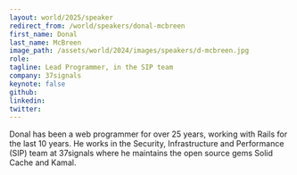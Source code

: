 ```yaml
---
layout: world/2025/speaker
redirect_from: /world/speakers/donal-mcbreen
first_name: Donal
last_name: McBreen
image_path: /assets/world/2024/images/speakers/d-mcbreen.jpg
role:
tagline: Lead Programmer, in the SIP team
company: 37signals
keynote: false
github:
linkedin:
twitter:
---
```


Donal has been a web programmer for over 25 years, working with Rails for the last 10 years. He works in the Security, Infrastructure and Performance (SIP) team at 37signals where he maintains the open source gems Solid Cache and Kamal.

